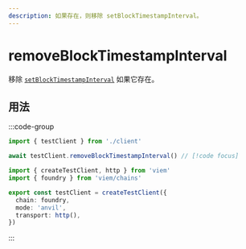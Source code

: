 ```yaml
---
description: 如果存在，则移除 setBlockTimestampInterval。
---
```


# removeBlockTimestampInterval

移除 [`setBlockTimestampInterval`](/docs/actions/test/setBlockTimestampInterval) 如果它存在。

## 用法

:::code-group

```ts [example.ts]
import { testClient } from './client'

await testClient.removeBlockTimestampInterval() // [!code focus]
```

```ts [client.ts]
import { createTestClient, http } from 'viem'
import { foundry } from 'viem/chains'

export const testClient = createTestClient({
  chain: foundry,
  mode: 'anvil',
  transport: http(), 
})
```

:::